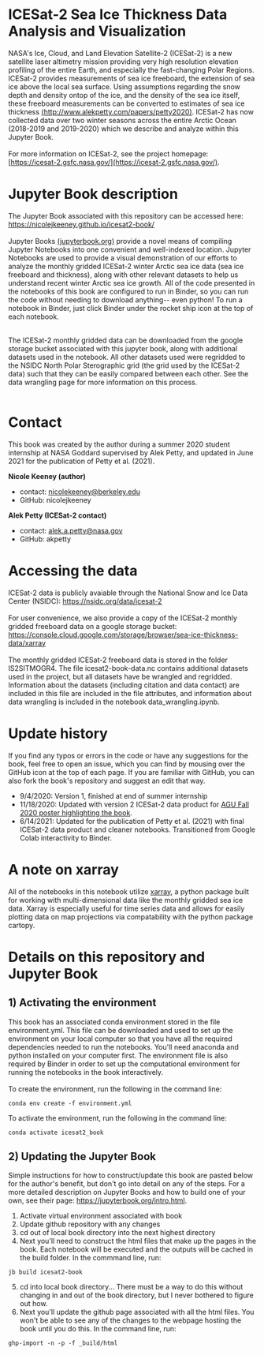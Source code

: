 ICESat-2 Sea Ice Thickness Data Analysis and Visualization
=============================================

NASA's Ice, Cloud, and Land Elevation Satellite-2 (ICESat-2) is a new satellite laser altimetry mission providing very high resolution elevation profiling of the entire Earth, and especially the fast-changing Polar Regions. ICESat-2 provides measurements of sea ice freeboard, the extension of sea ice above the local sea surface. Using assumptions regarding the snow depth and density ontop of the ice, and the density of the sea ice itself, these freeboard measurements can be converted to estimates of sea ice thickness [(http://www.alekpetty.com/papers/petty2020)](http://www.alekpetty.com/papers/petty2020). ICESat-2 has now collected data over two winter seasons across the entire Arctic Ocean (2018-2019 and 2019-2020) which we describe and analyze within this Jupyter Book. <br><br> For more information on ICESat-2, see the project homepage: [https://icesat-2.gsfc.nasa.gov/](https://icesat-2.gsfc.nasa.gov/).


# Jupyter Book description
The Jupyter Book associated with this repository can be accessed here: https://nicolejkeeney.github.io/icesat2-book/ <br><br> 
Jupyter Books [(jupyterbook.org)](https://jupyterbook.org/intro.html) provide a novel means of compiling Jupyter Notebooks into one convenient and well-indexed location. Jupyter Notebooks are used to provide a visual demonstration of our efforts to analyze the monthly gridded ICESat-2 winter Arctic sea ice data (sea ice freeboard and thickness), along with other relevant datasets to help us understand recent winter Arctic sea ice growth. All of the code presented in the notebooks of this book are configured to run in Binder, so you can run the code without needing to download anything-- even python! To run a notebook in Binder, just click Binder under the rocket ship icon at the top of each notebook.<br><br>

The ICESat-2 monthly gridded data can be downloaded from the google storage bucket associated with this jupyter book, along with additional datasets used in the notebook. All other datasets used were regridded to the NSIDC North Polar Sterographic grid (the grid used by the ICESat-2 data) such that they can be easily compared between each other. See the data wrangling page for more information on this process.<br><br> 


# Contact 
This book was created by the author during a summer 2020 student internship at NASA Goddard supervised by Alek Petty, and updated in June 2021 for the publication of Petty et al. (2021). 

**Nicole Keeney (author)**
- contact: nicolekeeney@berkeley.edu
- GitHub: nicolejkeeney

**Alek Petty (ICESat-2 contact)**
- contact: alek.a.petty@nasa.gov
- GitHub: akpetty


# Accessing the data 
ICESat-2 data is publicly avaiable through the National Snow and Ice Data Center (NSIDC): https://nsidc.org/data/icesat-2 
<br><br>For user convenience, we also provide a copy of the ICESat-2 monthly gridded freeboard data on a google storage bucket: <br>https://console.cloud.google.com/storage/browser/sea-ice-thickness-data/xarray <br><br>The monthly gridded ICESat-2 freeboard data is stored in the folder IS2SITMOGR4. The file icesat2-book-data.nc contains additional datasets used in the project, but all datasets have be wrangled and regridded. Information about the datasets (including citation and data contact) are included in this file are included in the file attributes, and information about data wrangling is included in the notebook data_wrangling.ipynb. 


# Update history  
If you find any typos or errors in the code or have any suggestions for the book, feel free to open an issue, which you can find by mousing over the GitHub icon at the top of each page. If you are familiar with GitHub, you can also fork the book's repository and suggest an edit that way. 
 - 9/4/2020: Version 1, finished at end of summer internship 
 - 11/18/2020: Updated with version 2 ICESat-2 data product for [AGU Fall 2020 poster highlighting the book](https://agu.confex.com/agu/fm20/meetingapp.cgi/Paper/684153). 
 - 6/14/2021: Updated for the publication of Petty et al. (2021) with final ICESat-2 data product and cleaner notebooks. Transitioned from Google Colab interactivity to Binder. 


# A note on xarray 
All of the notebooks in this notebook utilize [xarray](http://xarray.pydata.org/en/stable/), a python package built for working with multi-dimensional data like the monthly gridded sea ice data. Xarray is especially useful for time series data and allows for easily plotting data on map projections via compatability with the python package cartopy. 


# Details on this repository and Jupyter Book
## 1) Activating the environment 
This book has an associated conda environment stored in the file environment.yml. This file can be downloaded and used to set up the environment on your local computer so that you have all the required dependencies needed to run the notebooks. You'll need anaconda and python installed on your computer first. The environment file is also required by Binder in order to set up the computational environment for running the notebooks in the book interactively. <br><br> 
To create the environment, run the following in the command line: 
```
conda env create -f environment.yml
```
To activate the environment, run the following in the command line: 
```
conda activate icesat2_book
```

## 2) Updating the Jupyter Book
Simple instructions for how to construct/update this book are pasted below for the author's benefit, but don't go into detail on any of the steps. For a more detailed description on Jupyter Books and how to build one of your own, see their page: https://jupyterbook.org/intro.html. <br>
1. Activate virtual environment associated with book
2. Update github repository with any changes 
3. cd out of local book directory into the next highest directory
4. Next you'll need to construct the html files that make up the pages in the book. Each notebook will be executed and the outputs will be cached in the build folder. In the commmand line, run: 
```
jb build icesat2-book
```
5. cd into local book directory... There must be a way to do this without changing in and out of the book directory, but I never bothered to figure out how. 
6. Next you'll update the github page associated with all the html files. You won't be able to see any of the changes to the webpage hosting the book until you do this. In the command line, run: 
```
ghp-import -n -p -f _build/html
```
